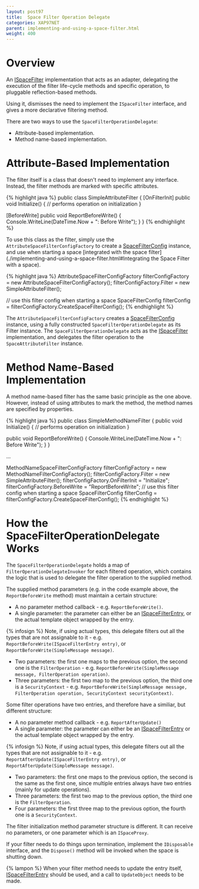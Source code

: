 ```yaml
---
layout: post97
title:  Space Filter Operation Delegate
categories: XAP97NET
parent: implementing-and-using-a-space-filter.html
weight: 400
---
```


# Overview

An [ISpaceFilter](./ispacefilter-interface.html) implementation that acts as an adapter, delegating the execution of the filter life-cycle methods and specific operation, to pluggable reflection-based methods.

Using it, dismisses the need to implement the `ISpaceFilter` interface, and gives a more declarative filtering method.

There are two ways to use the `SpaceFilterOperationDelegate`:

- Attribute-based implementation.
- Method name-based implementation.

# Attribute-Based Implementation

The filter itself is a class that doesn't need to implement any interface. Instead, the filter methods are marked with specific attributes.

{% highlight java %}
public class SimpleAttributeFilter
{
  [OnFilterInit]
  public void Initialize()
  {
    // performs operation on initialization
  }

  [BeforeWrite]
  public void ReportBeforeWrite()
  {
    Console.WriteLine(DateTime.Now + ": Before Write");
  }
}
{% endhighlight %}

To use this class as the filter, simply use the `AttributeSpaceFilterConfigFactory` to create a [SpaceFilterConfig](./spacefilterconfig-class.html) instance, and use when starting a space [integrated with the space filter](./implementing-and-using-a-space-filter.html#Integrating the Space Filter with a space).

{% highlight java %}
AttributeSpaceFilterConfigFactory filterConfigFactory = new AttributeSpaceFilterConfigFactory();
filterConfigFactory.Filter = new SimpleAttributeFilter();

// use this filter config when starting a space
SpaceFilterConfig filterConfig = filterConfigFactory.CreateSpaceFilterConfig();
{% endhighlight %}

The `AttributeSpaceFilterConfigFactory` creates a [SpaceFilterConfig](./spacefilterconfig-class.html) instance, using a fully constructed `SpaceFilterOperationDelegate` as its Filter instance. The `SpaceFilterOperationDelegate` acts as the [ISpaceFilter](./ispacefilter-interface.html) implementation, and delegates the filter operation to the `SpaceAttributeFilter` instance.

# Method Name-Based Implementation

A method name-based filter has the same basic principle as the one above. However, instead of using attributes to mark the method, the method names are specified by properties.

{% highlight java %}
public class SimpleMethodNameFilter
{
  public void Initialize()
  {
    // performs operation on initialization
  }

  public void ReportBeforeWrite()
  {
    Console.WriteLine(DateTime.Now + ": Before Write");
  }
}

...

MethodNameSpaceFilterConfigFactory filterConfigFactory = new MethodNameFilterConfigFactory();
filterConfigFactory.Filter = new SimpleAttributeFilter();
filterConfigFactory.OnFilterInit = "Initialize";
filterConfigFactory.BeforeWrite = "ReportBeforeWrite";
// use this filter config when starting a space
SpaceFilterConfig filterConfig = filterConfigFactory.CreateSpaceFilterConfig();
{% endhighlight %}

# How the SpaceFilterOperationDelegate Works

The `SpaceFilterOperationDelegate` holds a map of `FilterOperationDelegateInvoker` for each filtered operation, which contains the logic that is used to delegate the filter operation to the supplied method.

The supplied method parameters (e.g. in the code example above, the `ReportBeforeWrite` method) must maintain a certain structure:

- A no parameter method callback - e.g. `ReportBeforeWrite()`.
- A single parameter: the parameter can either be an [ISpaceFilterEntry](./ispacefilterentry-interface.html), or the actual template object wrapped by the entry.

{% infosign %} Note, if using actual types, this delegate filters out all the types that are not assignable to it - e.g. `ReportBeforeWrite(ISpaceFilterEntry entry)`, or `ReportBeforeWrite(SimpleMessage message)`.

- Two parameters: the first one maps to the previous option, the second one is the `FilterOperation` - e.g. `ReportBeforeWrite(SimpleMessage message, FilterOperation operation)`.
- Three parameters: the first two map to the previous option, the third one is a `SecurityContext` - e.g.  `ReportBeforeWrite(SimpleMessage message, FilterOperation operation, SecurityContext securityContext)`.

Some filter operations have two entries, and therefore have a similiar, but different structure:

- A no parameter method callback - e.g. `ReportAfterUpdate()`
- A single parameter: the parameter can either be an [ISpaceFilterEntry](./ispacefilterentry-interface.html) or the actual template object wrapped by the entry.

{% infosign %} Note, if using actual types, this delegate filters out all the types that are not assignable to it - e.g. `ReportAfterUpdate(ISpaceFilterEntry entry)`, or `ReportAfterUpdate(SimpleMessage message)`.

- Two parameters: the first one maps to the previous option, the second is the same as the first one, since multiple entries always have two entries (mainly for update operations).
- Three parameters: the first two map to the previous option, the third one is the `FilterOperation`.
- Four parameters: the first three map to the previous option, the fourth one is a `SecurityContext`.

The filter initialization method parameter structure is different. It can receive no parameters, or one parameter which is an `ISpaceProxy`.

If your filter needs to do things upon termination, implement the `IDisposable` interface, and the `Dispose()` method will be invoked when the space is shutting down.

{% lampon %} When your filter method needs to update the entry itself, [ISpaceFilterEntry](./ispacefilterentry-interface.html) should be used, and a call to `UpdateObject` needs to be made.
